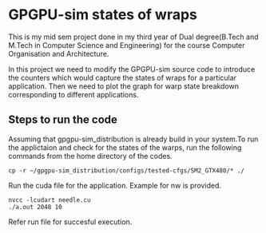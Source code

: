 
# GPGPU-sim states of wraps
This is my mid sem project done in my third year of Dual degree(B.Tech and M.Tech in Computer Science and Engineering) for the course Computer Organisation and Architecture. 

In this project we need to modify the GPGPU-sim source code to introduce the counters which would capture the states of wraps for a particular application. Then we need to plot the graph for warp state breakdown corresponding to different applications.  

## Steps to run the code 
Assuming that gpgpu-sim_distribution is already build in your system.To run the applictaion and check for the states of the warps, run the following commands from the home directory of the codes.

```
cp -r ~/gpgpu-sim_distribution/configs/tested-cfgs/SM2_GTX480/* ./ 
```
Run the cuda file for the application. Example for nw is provided.
```
nvcc -lcudart needle.cu
./a.out 2048 10 

```
Refer run file for succesful execution.
